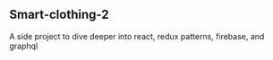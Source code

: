 ## Smart-clothing-2

A side project to dive deeper into react, redux patterns, firebase, and graphql